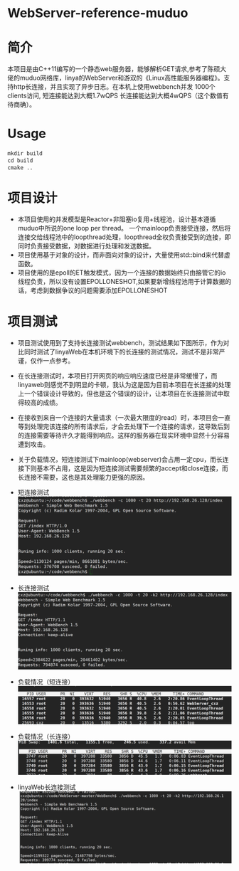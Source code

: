 # WebServer-reference-muduo
# 简介
本项目是由C++11编写的一个静态web服务器，能够解析GET请求,参考了陈硕大佬的muduo网络库，linya的WebServer和游双的《Linux高性能服务器编程》。支持http长连接，并且实现了异步日志。在本机上使用webbench并发
1000个clients访问, 短连接能达到大概1.7wQPS 长连接能达到大概4wQPS（这个数值有待商确）。
# Usage
```
mkdir build
cd build
cmake ..
```
# 项目设计
- 本项目使用的并发模型是Reactor+非阻塞io复用+线程池，设计基本遵循muduo中所说的one loop per thread。
一个mainloop负责接受连接，然后将连接交给线程池中的loopthread处理，loopthread全权负责接受到的连接，即同时负责接受数据，对数据进行处理和发送数据。
- 项目使用基于对象的设计，而非面向对象的设计，大量使用std::bind来代替虚函数。
- 项目使用的是epoll的ET触发模式，因为一个连接的数据始终只由接管它的io线程负责，所以没有设置EPOLLONESHOT,如果要新增线程池用于计算数据的话，考虑到数据争议的问题需要添加EPOLLONESHOT

# 项目测试
 - 项目测试使用到了支持长连接测试webbench，测试结果如下图所示，作为对比同时测试了linyaWeb在本机环境下的长连接的测试情况，测试不是非常严谨，仅作一点参考。
 - 在长连接测试时，本项目打开网页的响应响应速度已经是非常缓慢了，而linyaweb则感觉不到明显的卡顿，我认为这是因为目前本项目在长连接的处理上一个错误设计导致的，但也是这个错误的设计，让本项目在长连接测试中取得较高的成绩。
 - 在接收到来自一个连接的大量请求（一次最大限度的read）时，本项目会一直等到处理完该连接的所有请求后，才会去处理下一个连接的请求，这导致后到的连接需要等待许久才能得到响应。这样的服务器在现实环境中显然十分容易遭到攻击。
 - 关于负载情况，短连接测试下mainloop(webserver)会占用一定cpu，而长连接下则基本不占用，这是因为短连接测试需要频繁的accept和close连接，而长连接不需要，这也是其处理能力更强的原因。

- 短连接测试
![image](https://github.com/cxz158/WebServer-reference-muduo/blob/main/img/cxzweb%E6%B5%8B%E8%AF%95%E7%9F%AD%E8%BF%9E%E6%8E%A5.png)
 
- 长连接测试
![image](https://github.com/cxz158/WebServer-reference-muduo/blob/main/img/cxzweb%E6%B5%8B%E8%AF%95%E9%95%BF%E8%BF%9E%E6%8E%A5.png)

- 负载情况（短连接）
![image](https://github.com/cxz158/WebServer-reference-muduo/blob/main/img/cxzwebcup%E8%B4%9F%E8%BD%BD.png)

- 负载情况（长连接）
![image](https://github.com/cxz158/WebServer-reference-muduo/blob/main/img/cpu%E8%B4%9F%E8%BD%BD%E9%95%BF%E8%BF%9E%E6%8E%A5.png)

- linyaWeb长连接测试
![image](https://github.com/cxz158/WebServer-reference-muduo/blob/main/img/linyaweb%E6%B5%8B%E8%AF%95%E9%95%BF%E8%BF%9E%E6%8E%A5.png)
